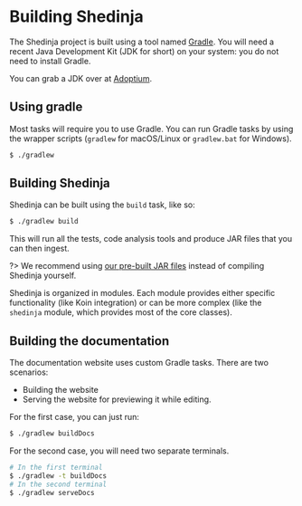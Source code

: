 # Building Shedinja

The Shedinja project is built using a tool named [Gradle](https://gradle.org/). You will need a recent Java Development
Kit (JDK for short) on your system: you do not need to install Gradle.

You can grab a JDK over at [Adoptium](https://adoptium.net).

## Using gradle

Most tasks will require you to use Gradle. You can run Gradle tasks by using the wrapper scripts (`gradlew` for
macOS/Linux or `gradlew.bat` for Windows).

```sh
$ ./gradlew
```

## Building Shedinja

Shedinja can be built using the `build` task, like so:

```sh
$ ./gradlew build
```

This will run all the tests, code analysis tools and produce JAR files that you can then ingest. 

?> We recommend using [our pre-built JAR files](GettingStarted.md#adding-shedinja) instead of compiling Shedinja yourself.

Shedinja is organized in modules. Each module provides either specific functionality (like Koin integration) or can be 
more complex (like the `shedinja` module, which provides most of the core classes).

## Building the documentation

The documentation website uses custom Gradle tasks. There are two scenarios:

* Building the website
* Serving the website for previewing it while editing.

For the first case, you can just run:

```sh
$ ./gradlew buildDocs
```

For the second case, you will need two separate terminals.

```sh
# In the first terminal
$ ./gradlew -t buildDocs
# In the second terminal
$ ./gradlew serveDocs
```
